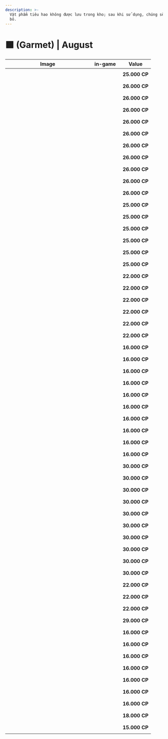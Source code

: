 ```yaml
---
description: >-
  Vật phẩm tiêu hao không được lưu trong kho; sau khi sử dụng, chúng sẽ bị loại
  bỏ.
---
```


# 🟩 (Garmet) | August

<table><thead><tr><th width="255.6666259765625">Image</th><th>in-game</th><th>Value</th></tr></thead><tbody><tr><td><div><figure><img src="https://2519823574-files.gitbook.io/~/files/v0/b/gitbook-x-prod.appspot.com/o/spaces%2FcRMWNBzOKVfDmKU3tkwa%2Fuploads%2FHVieVV24ijaE63BRw6vW%2Fa1.png?alt=media&#x26;token=97d949f6-e22f-4632-b741-e1843e758181" alt=""><figcaption></figcaption></figure></div></td><td><div><figure><img src="https://2519823574-files.gitbook.io/~/files/v0/b/gitbook-x-prod.appspot.com/o/spaces%2FcRMWNBzOKVfDmKU3tkwa%2Fuploads%2FdZkq2J9abssCukhQpYow%2F1.gif?alt=media&#x26;token=447c6c38-f28f-4be6-b50c-29bca8faf948" alt=""><figcaption></figcaption></figure></div></td><td><strong>25.000 CP</strong></td></tr><tr><td><div><figure><img src="https://2519823574-files.gitbook.io/~/files/v0/b/gitbook-x-prod.appspot.com/o/spaces%2FcRMWNBzOKVfDmKU3tkwa%2Fuploads%2Fi9HKGVpaHVRXOKXesk0F%2Fa2.png?alt=media&#x26;token=c1491bc8-6c69-4579-9018-bc898ae651b3" alt=""><figcaption></figcaption></figure></div></td><td><div><figure><img src="https://2519823574-files.gitbook.io/~/files/v0/b/gitbook-x-prod.appspot.com/o/spaces%2FcRMWNBzOKVfDmKU3tkwa%2Fuploads%2FKi6sfJAk94FGCmKCJdZB%2F2.gif?alt=media&#x26;token=b3323625-45d1-4024-9bc3-c24934044f90" alt=""><figcaption></figcaption></figure></div></td><td><strong>26.000 CP</strong></td></tr><tr><td><div><figure><img src="https://2519823574-files.gitbook.io/~/files/v0/b/gitbook-x-prod.appspot.com/o/spaces%2FcRMWNBzOKVfDmKU3tkwa%2Fuploads%2FhouJdhhIXS4NEHFi6Vwt%2Fa3.png?alt=media&#x26;token=336f8e2d-6f72-4dbe-a808-72c517546500" alt=""><figcaption></figcaption></figure></div></td><td><div><figure><img src="https://2519823574-files.gitbook.io/~/files/v0/b/gitbook-x-prod.appspot.com/o/spaces%2FcRMWNBzOKVfDmKU3tkwa%2Fuploads%2FwVRIFSIhxJQVmuB2yjSS%2F3.gif?alt=media&#x26;token=4a5f1b39-de0e-40a7-a333-a989d18f39f4" alt=""><figcaption></figcaption></figure></div></td><td><strong>26.000 CP</strong></td></tr><tr><td><div><figure><img src="https://2519823574-files.gitbook.io/~/files/v0/b/gitbook-x-prod.appspot.com/o/spaces%2FcRMWNBzOKVfDmKU3tkwa%2Fuploads%2FWyrVqoszTYcjryBGZpRK%2Fa4.png?alt=media&#x26;token=d5cc6705-2543-41e2-b64c-8cc578e1510c" alt=""><figcaption></figcaption></figure></div></td><td><div><figure><img src="https://2519823574-files.gitbook.io/~/files/v0/b/gitbook-x-prod.appspot.com/o/spaces%2FcRMWNBzOKVfDmKU3tkwa%2Fuploads%2FayWdexAZJykAb1E5fpYD%2F4.gif?alt=media&#x26;token=65b3fb1a-2c67-4327-9769-c878b0c428ed" alt=""><figcaption></figcaption></figure></div></td><td><strong>26.000 CP</strong></td></tr><tr><td><div><figure><img src="https://2519823574-files.gitbook.io/~/files/v0/b/gitbook-x-prod.appspot.com/o/spaces%2FcRMWNBzOKVfDmKU3tkwa%2Fuploads%2F4Gs4tZOn1qqeVU9gVn8y%2Fa5.png?alt=media&#x26;token=b2a1adee-2636-46a1-81ca-a7811b8b6a25" alt=""><figcaption></figcaption></figure></div></td><td><div><figure><img src="https://2519823574-files.gitbook.io/~/files/v0/b/gitbook-x-prod.appspot.com/o/spaces%2FcRMWNBzOKVfDmKU3tkwa%2Fuploads%2FbjzRBb5koyZEhv8Dwp3D%2F5.gif?alt=media&#x26;token=d7f109ae-3f43-4ff5-baa8-c8ab334ba219" alt=""><figcaption></figcaption></figure></div></td><td><strong>26.000 CP</strong></td></tr><tr><td><div><figure><img src="https://2519823574-files.gitbook.io/~/files/v0/b/gitbook-x-prod.appspot.com/o/spaces%2FcRMWNBzOKVfDmKU3tkwa%2Fuploads%2FbWI8ZWozhoZKg9s9glc7%2Fa6.png?alt=media&#x26;token=515c53ba-4594-43c5-ba2e-a573fd629c1a" alt=""><figcaption></figcaption></figure></div></td><td><div><figure><img src="https://2519823574-files.gitbook.io/~/files/v0/b/gitbook-x-prod.appspot.com/o/spaces%2FcRMWNBzOKVfDmKU3tkwa%2Fuploads%2FZGTg2mMZwpa44bhNL105%2F6.gif?alt=media&#x26;token=c1bae533-8796-43f8-9aa2-9206bc778e10" alt=""><figcaption></figcaption></figure></div></td><td><strong>26.000 CP</strong></td></tr><tr><td><div><figure><img src="https://2519823574-files.gitbook.io/~/files/v0/b/gitbook-x-prod.appspot.com/o/spaces%2FcRMWNBzOKVfDmKU3tkwa%2Fuploads%2FLQ9q8SsvjrRoI54SYi9Z%2Fa7.png?alt=media&#x26;token=2a230de4-6dec-4b85-8790-bfbf26de56ec" alt=""><figcaption></figcaption></figure></div></td><td><div><figure><img src="https://2519823574-files.gitbook.io/~/files/v0/b/gitbook-x-prod.appspot.com/o/spaces%2FcRMWNBzOKVfDmKU3tkwa%2Fuploads%2Fqrw74bmCg3MmSPZoF7ig%2F7.gif?alt=media&#x26;token=141d4b3c-6a6c-4a44-8d7e-b3b5d6a7bfcd" alt=""><figcaption></figcaption></figure></div></td><td><strong>26.000 CP</strong></td></tr><tr><td><div><figure><img src="https://2519823574-files.gitbook.io/~/files/v0/b/gitbook-x-prod.appspot.com/o/spaces%2FcRMWNBzOKVfDmKU3tkwa%2Fuploads%2Fqap8V47qW46WqTldP5YP%2Fa8.png?alt=media&#x26;token=b8e57a84-6a92-4cbe-8372-a91c8dd5eade" alt=""><figcaption></figcaption></figure></div></td><td><div><figure><img src="https://2519823574-files.gitbook.io/~/files/v0/b/gitbook-x-prod.appspot.com/o/spaces%2FcRMWNBzOKVfDmKU3tkwa%2Fuploads%2FLZqxkJDFp2ZVeJaxmeTw%2F8.gif?alt=media&#x26;token=5400dc50-cd7d-4305-b339-2db04a5d42ef" alt=""><figcaption></figcaption></figure></div></td><td><strong>26.000 CP</strong></td></tr><tr><td><div><figure><img src="https://2519823574-files.gitbook.io/~/files/v0/b/gitbook-x-prod.appspot.com/o/spaces%2FcRMWNBzOKVfDmKU3tkwa%2Fuploads%2F0fXenZ7m82AwMmSBvYAB%2Fa9.png?alt=media&#x26;token=dd978abf-9a5a-47a5-a3e5-9195b3ac76ac" alt=""><figcaption></figcaption></figure></div></td><td><div><figure><img src="https://2519823574-files.gitbook.io/~/files/v0/b/gitbook-x-prod.appspot.com/o/spaces%2FcRMWNBzOKVfDmKU3tkwa%2Fuploads%2FUlGmf0ufqKLEUYKDhvUJ%2F9.gif?alt=media&#x26;token=28022605-80da-4f25-be6b-6a3184728005" alt=""><figcaption></figcaption></figure></div></td><td><strong>26.000 CP</strong></td></tr><tr><td><div><figure><img src="https://2519823574-files.gitbook.io/~/files/v0/b/gitbook-x-prod.appspot.com/o/spaces%2FcRMWNBzOKVfDmKU3tkwa%2Fuploads%2FQVlGCnDkjPVIEPWVw3Ue%2Fa10.png?alt=media&#x26;token=4bb33533-d252-49e3-a9eb-3d4006a5f0af" alt=""><figcaption></figcaption></figure></div></td><td><div><figure><img src="https://2519823574-files.gitbook.io/~/files/v0/b/gitbook-x-prod.appspot.com/o/spaces%2FcRMWNBzOKVfDmKU3tkwa%2Fuploads%2FP8DWH4CrMHKoMnmSo6Sr%2F10.gif?alt=media&#x26;token=a98ec0cf-05a3-4b89-a540-d1b5938644bd" alt=""><figcaption></figcaption></figure></div></td><td><strong>26.000 CP</strong></td></tr><tr><td><div><figure><img src="https://2519823574-files.gitbook.io/~/files/v0/b/gitbook-x-prod.appspot.com/o/spaces%2FcRMWNBzOKVfDmKU3tkwa%2Fuploads%2FqpQMAd69tPwyAxCXwTYy%2Fa11.png?alt=media&#x26;token=2a8ab0d4-8b90-4825-8a6d-488830342450" alt=""><figcaption></figcaption></figure></div></td><td><div><figure><img src="https://2519823574-files.gitbook.io/~/files/v0/b/gitbook-x-prod.appspot.com/o/spaces%2FcRMWNBzOKVfDmKU3tkwa%2Fuploads%2FbNNdFkIlNcoUnPH1lzeI%2F11.gif?alt=media&#x26;token=8974c4d1-4e32-4dae-b491-e32cfde20772" alt=""><figcaption></figcaption></figure></div></td><td><strong>26.000 CP</strong></td></tr><tr><td><div><figure><img src="https://2519823574-files.gitbook.io/~/files/v0/b/gitbook-x-prod.appspot.com/o/spaces%2FcRMWNBzOKVfDmKU3tkwa%2Fuploads%2FORabnIBjF1GdK6wEyBp0%2Fimage.png?alt=media&#x26;token=9f638db7-3c35-4483-9cac-9b2570c3da97" alt=""><figcaption></figcaption></figure></div></td><td><div><figure><img src="https://2519823574-files.gitbook.io/~/files/v0/b/gitbook-x-prod.appspot.com/o/spaces%2FcRMWNBzOKVfDmKU3tkwa%2Fuploads%2FahIqra4JzMmuGUnaKBts%2F1.gif?alt=media&#x26;token=36731e27-ec72-4942-b5b0-757ff34bf027" alt=""><figcaption></figcaption></figure></div></td><td><strong>25.000 CP</strong></td></tr><tr><td><div><figure><img src="https://2519823574-files.gitbook.io/~/files/v0/b/gitbook-x-prod.appspot.com/o/spaces%2FcRMWNBzOKVfDmKU3tkwa%2Fuploads%2F7vBdz9hax70qLC5gEoO1%2Fimage.png?alt=media&#x26;token=73f784eb-f4ad-4374-9ca7-36e259b38f6b" alt=""><figcaption></figcaption></figure></div></td><td><div><figure><img src="https://2519823574-files.gitbook.io/~/files/v0/b/gitbook-x-prod.appspot.com/o/spaces%2FcRMWNBzOKVfDmKU3tkwa%2Fuploads%2F6brxgmd0vjGVVa8YqRYJ%2F2.gif?alt=media&#x26;token=d5e51589-9ebe-4535-8e34-3e03b42d068e" alt=""><figcaption></figcaption></figure></div></td><td><strong>25.000 CP</strong></td></tr><tr><td><div><figure><img src="https://2519823574-files.gitbook.io/~/files/v0/b/gitbook-x-prod.appspot.com/o/spaces%2FcRMWNBzOKVfDmKU3tkwa%2Fuploads%2FTRQYlDlEDfKB9CiVWeR7%2Fimage.png?alt=media&#x26;token=7c129a1c-ce91-484f-8ddc-e549d18439f7" alt=""><figcaption></figcaption></figure></div></td><td><div><figure><img src="https://2519823574-files.gitbook.io/~/files/v0/b/gitbook-x-prod.appspot.com/o/spaces%2FcRMWNBzOKVfDmKU3tkwa%2Fuploads%2FPIBKUJFzyeBC5m8Eb8EH%2F3.gif?alt=media&#x26;token=52a6c5e1-2d00-4327-90d3-dde6c108b53b" alt=""><figcaption></figcaption></figure></div></td><td><strong>25.000 CP</strong></td></tr><tr><td><div><figure><img src="https://2519823574-files.gitbook.io/~/files/v0/b/gitbook-x-prod.appspot.com/o/spaces%2FcRMWNBzOKVfDmKU3tkwa%2Fuploads%2Fax7PIrmg5HVBJbkYapgC%2Fimage.png?alt=media&#x26;token=09cb4129-67e1-4196-a91c-3caa917ff45c" alt=""><figcaption></figcaption></figure></div></td><td><div><figure><img src="https://2519823574-files.gitbook.io/~/files/v0/b/gitbook-x-prod.appspot.com/o/spaces%2FcRMWNBzOKVfDmKU3tkwa%2Fuploads%2FtrqQ8dREMngfqYr3JObp%2F4.gif?alt=media&#x26;token=9b736f5a-f0a5-472c-b73f-877ff624a821" alt=""><figcaption></figcaption></figure></div></td><td><strong>25.000 CP</strong></td></tr><tr><td><div><figure><img src="https://2519823574-files.gitbook.io/~/files/v0/b/gitbook-x-prod.appspot.com/o/spaces%2FcRMWNBzOKVfDmKU3tkwa%2Fuploads%2FkHydcb6UvNlOU16uv5y5%2Fimage.png?alt=media&#x26;token=12c7e517-9947-47f9-9a5e-50410a8e667a" alt=""><figcaption></figcaption></figure></div></td><td><div><figure><img src="https://2519823574-files.gitbook.io/~/files/v0/b/gitbook-x-prod.appspot.com/o/spaces%2FcRMWNBzOKVfDmKU3tkwa%2Fuploads%2FQN5jRRMoYmqNL6mV1kKz%2F5.gif?alt=media&#x26;token=88071627-5b7b-4c70-ac18-691c41b7605d" alt=""><figcaption></figcaption></figure></div></td><td><strong>25.000 CP</strong></td></tr><tr><td><div><figure><img src="https://2519823574-files.gitbook.io/~/files/v0/b/gitbook-x-prod.appspot.com/o/spaces%2FcRMWNBzOKVfDmKU3tkwa%2Fuploads%2F8ga9XCpaxrFyciuuDReV%2Fimage.png?alt=media&#x26;token=888ceb4f-0dca-4391-8e29-22010c14de67" alt=""><figcaption></figcaption></figure></div></td><td><div><figure><img src="https://2519823574-files.gitbook.io/~/files/v0/b/gitbook-x-prod.appspot.com/o/spaces%2FcRMWNBzOKVfDmKU3tkwa%2Fuploads%2FmU3tm22z6egpn7bif86Z%2F6.gif?alt=media&#x26;token=6556e795-00c3-46eb-93b4-05e64efa18eb" alt=""><figcaption></figcaption></figure></div></td><td><strong>25.000 CP</strong></td></tr><tr><td><div><figure><img src="https://2519823574-files.gitbook.io/~/files/v0/b/gitbook-x-prod.appspot.com/o/spaces%2FcRMWNBzOKVfDmKU3tkwa%2Fuploads%2Fljratk0gbJkGBpuEGQa7%2Fimage.png?alt=media&#x26;token=ef511e8d-b7b8-4d09-8ae6-89b0438735f7" alt=""><figcaption></figcaption></figure></div></td><td><div><figure><img src="https://2519823574-files.gitbook.io/~/files/v0/b/gitbook-x-prod.appspot.com/o/spaces%2FcRMWNBzOKVfDmKU3tkwa%2Fuploads%2FOantpTkWyCyrbtR5fEPV%2F7.gif?alt=media&#x26;token=7bba128d-f0c9-45e1-b3aa-4889663a1302" alt=""><figcaption></figcaption></figure></div></td><td><strong>22.000 CP</strong></td></tr><tr><td><div><figure><img src="https://2519823574-files.gitbook.io/~/files/v0/b/gitbook-x-prod.appspot.com/o/spaces%2FcRMWNBzOKVfDmKU3tkwa%2Fuploads%2FTKdxCYpTPtGcAbzSqwU2%2Fimage.png?alt=media&#x26;token=409bbc51-cab7-4c03-8a0a-75f5fc9565d9" alt=""><figcaption></figcaption></figure></div></td><td><div><figure><img src="https://2519823574-files.gitbook.io/~/files/v0/b/gitbook-x-prod.appspot.com/o/spaces%2FcRMWNBzOKVfDmKU3tkwa%2Fuploads%2Fc9YLwPt4FRF7NMfHtDMQ%2F8.gif?alt=media&#x26;token=401cea12-4196-4ea9-8df1-ba96be8481d2" alt=""><figcaption></figcaption></figure></div></td><td><strong>22.000 CP</strong></td></tr><tr><td><div><figure><img src="https://2519823574-files.gitbook.io/~/files/v0/b/gitbook-x-prod.appspot.com/o/spaces%2FcRMWNBzOKVfDmKU3tkwa%2Fuploads%2Fk2WQ0lKHnPLnrGnhq0v4%2Fimage.png?alt=media&#x26;token=c5faf286-0736-4a30-8fc7-22104ad6eb85" alt=""><figcaption></figcaption></figure></div></td><td><div><figure><img src="https://2519823574-files.gitbook.io/~/files/v0/b/gitbook-x-prod.appspot.com/o/spaces%2FcRMWNBzOKVfDmKU3tkwa%2Fuploads%2FXHOPBMyBRlvGGoljTGhj%2F9.gif?alt=media&#x26;token=2f370061-3ed4-4a8f-94da-1538d7dec793" alt=""><figcaption></figcaption></figure></div></td><td><strong>22.000 CP</strong></td></tr><tr><td><div><figure><img src="https://2519823574-files.gitbook.io/~/files/v0/b/gitbook-x-prod.appspot.com/o/spaces%2FcRMWNBzOKVfDmKU3tkwa%2Fuploads%2FzMq2Qx7v73cnpg033riP%2Fimage.png?alt=media&#x26;token=8d52d900-60f8-4ec1-be17-5f5a935038a3" alt=""><figcaption></figcaption></figure></div></td><td><div><figure><img src="https://2519823574-files.gitbook.io/~/files/v0/b/gitbook-x-prod.appspot.com/o/spaces%2FcRMWNBzOKVfDmKU3tkwa%2Fuploads%2FEFeducEdJoTsXvLYbvs1%2F10.gif?alt=media&#x26;token=595ff835-ec72-4eaa-8ec3-255ca8d4ef72" alt=""><figcaption></figcaption></figure></div></td><td><strong>22.000 CP</strong></td></tr><tr><td><div><figure><img src="https://2519823574-files.gitbook.io/~/files/v0/b/gitbook-x-prod.appspot.com/o/spaces%2FcRMWNBzOKVfDmKU3tkwa%2Fuploads%2FZv0zvzQDfQ6Z5USSwRn3%2Fimage.png?alt=media&#x26;token=edd688d0-3d40-4a11-9c12-91c6e8e6f705" alt=""><figcaption></figcaption></figure></div></td><td><div><figure><img src="https://2519823574-files.gitbook.io/~/files/v0/b/gitbook-x-prod.appspot.com/o/spaces%2FcRMWNBzOKVfDmKU3tkwa%2Fuploads%2FvrBPHpbsb708jiVvcTau%2F11.gif?alt=media&#x26;token=f0390f01-595d-46b1-8bc4-4f8d09a0577c" alt=""><figcaption></figcaption></figure></div></td><td><strong>22.000 CP</strong></td></tr><tr><td><div><figure><img src="https://2519823574-files.gitbook.io/~/files/v0/b/gitbook-x-prod.appspot.com/o/spaces%2FcRMWNBzOKVfDmKU3tkwa%2Fuploads%2FwPaTZfAsM3M3Kovx6uqw%2Fimage.png?alt=media&#x26;token=3a965cbd-8d85-46f5-9992-ba6623a301b3" alt=""><figcaption></figcaption></figure></div></td><td><div><figure><img src="https://2519823574-files.gitbook.io/~/files/v0/b/gitbook-x-prod.appspot.com/o/spaces%2FcRMWNBzOKVfDmKU3tkwa%2Fuploads%2FzsioW9NFXCfh68d8JdZK%2F12.gif?alt=media&#x26;token=253dcdaa-6466-41b9-9c4e-b530d8b83f42" alt=""><figcaption></figcaption></figure></div></td><td><strong>22.000 CP</strong></td></tr><tr><td><div><figure><img src="https://2519823574-files.gitbook.io/~/files/v0/b/gitbook-x-prod.appspot.com/o/spaces%2FcRMWNBzOKVfDmKU3tkwa%2Fuploads%2Fqg9W8hEkXlM76KiaAXM7%2Fimage.png?alt=media&#x26;token=1cdf9582-448a-47d9-a690-d00e3ea59323" alt=""><figcaption></figcaption></figure></div></td><td><div><figure><img src="https://2519823574-files.gitbook.io/~/files/v0/b/gitbook-x-prod.appspot.com/o/spaces%2FcRMWNBzOKVfDmKU3tkwa%2Fuploads%2FIb4NI7azU8OTtUJBTpci%2F14.gif?alt=media&#x26;token=14a0f173-1b06-4e30-8b5f-dcd50389496c" alt=""><figcaption></figcaption></figure></div></td><td><strong>16.000 CP</strong></td></tr><tr><td><div><figure><img src="https://2519823574-files.gitbook.io/~/files/v0/b/gitbook-x-prod.appspot.com/o/spaces%2FcRMWNBzOKVfDmKU3tkwa%2Fuploads%2FNAGgL1Cozk3vRNq5DkfC%2Fimage.png?alt=media&#x26;token=5599fb22-8cd5-4e36-992f-d4abb94033b0" alt=""><figcaption></figcaption></figure></div></td><td><div><figure><img src="https://2519823574-files.gitbook.io/~/files/v0/b/gitbook-x-prod.appspot.com/o/spaces%2FcRMWNBzOKVfDmKU3tkwa%2Fuploads%2FqBr0yJYlC5dtaExRsgsz%2F15.gif?alt=media&#x26;token=6db12b0a-8ba1-4fa7-a5de-9a4de2819202" alt=""><figcaption></figcaption></figure></div></td><td><strong>16.000 CP</strong></td></tr><tr><td><div><figure><img src="https://2519823574-files.gitbook.io/~/files/v0/b/gitbook-x-prod.appspot.com/o/spaces%2FcRMWNBzOKVfDmKU3tkwa%2Fuploads%2FzQiUPdiQlkCBQ6GHHQ9o%2Fimage.png?alt=media&#x26;token=6a08c26a-8c0e-43f8-bb11-95257b42808d" alt=""><figcaption></figcaption></figure></div></td><td><div><figure><img src="https://2519823574-files.gitbook.io/~/files/v0/b/gitbook-x-prod.appspot.com/o/spaces%2FcRMWNBzOKVfDmKU3tkwa%2Fuploads%2Fv88bNoogTAGFycfsVdKt%2F16.gif?alt=media&#x26;token=ded00de4-b16d-4276-871f-ff6e14ef6b7c" alt=""><figcaption></figcaption></figure></div></td><td><strong>16.000 CP</strong></td></tr><tr><td><div><figure><img src="https://2519823574-files.gitbook.io/~/files/v0/b/gitbook-x-prod.appspot.com/o/spaces%2FcRMWNBzOKVfDmKU3tkwa%2Fuploads%2FlXf7RPXvhxjtnBKyazq8%2Fimage.png?alt=media&#x26;token=11766560-b5c6-4225-bd4f-45e0541dcdb7" alt=""><figcaption></figcaption></figure></div></td><td><div><figure><img src="https://2519823574-files.gitbook.io/~/files/v0/b/gitbook-x-prod.appspot.com/o/spaces%2FcRMWNBzOKVfDmKU3tkwa%2Fuploads%2FOZc6k23Z1LbmpDY25IsZ%2F17.gif?alt=media&#x26;token=f011912a-d3f5-4444-80e8-af0647d23158" alt=""><figcaption></figcaption></figure></div></td><td><strong>16.000 CP</strong></td></tr><tr><td><div><figure><img src="https://2519823574-files.gitbook.io/~/files/v0/b/gitbook-x-prod.appspot.com/o/spaces%2FcRMWNBzOKVfDmKU3tkwa%2Fuploads%2FIChKKMdxQJWHXqKRtiRo%2Fimage.png?alt=media&#x26;token=90695035-2ffc-4a40-a510-dbd34fc7823f" alt=""><figcaption></figcaption></figure></div></td><td><div><figure><img src="https://2519823574-files.gitbook.io/~/files/v0/b/gitbook-x-prod.appspot.com/o/spaces%2FcRMWNBzOKVfDmKU3tkwa%2Fuploads%2FXd1cCSZ4Tjt8QZuRMz1v%2F18.gif?alt=media&#x26;token=27e40333-9f2a-47b2-ad63-b5968b409a7a" alt=""><figcaption></figcaption></figure></div></td><td><strong>16.000 CP</strong></td></tr><tr><td><div><figure><img src="https://2519823574-files.gitbook.io/~/files/v0/b/gitbook-x-prod.appspot.com/o/spaces%2FcRMWNBzOKVfDmKU3tkwa%2Fuploads%2FyTZUWi8tIKjkKR12btIv%2Fimage.png?alt=media&#x26;token=90f1cce6-d91e-431a-8e38-8300de1b80f6" alt=""><figcaption></figcaption></figure></div></td><td><div><figure><img src="https://2519823574-files.gitbook.io/~/files/v0/b/gitbook-x-prod.appspot.com/o/spaces%2FcRMWNBzOKVfDmKU3tkwa%2Fuploads%2F1Om0x4JghkJAbbmuw69p%2F19.gif?alt=media&#x26;token=bcd4e521-f9c1-4c0a-acce-18325d16a12d" alt=""><figcaption></figcaption></figure></div></td><td><strong>16.000 CP</strong></td></tr><tr><td><div><figure><img src="https://2519823574-files.gitbook.io/~/files/v0/b/gitbook-x-prod.appspot.com/o/spaces%2FcRMWNBzOKVfDmKU3tkwa%2Fuploads%2FuEtuJ5lod4Fnt8WQEA46%2Fimage.png?alt=media&#x26;token=fe54dd66-e2df-4544-881c-48070ef4a154" alt=""><figcaption></figcaption></figure></div></td><td><div><figure><img src="https://2519823574-files.gitbook.io/~/files/v0/b/gitbook-x-prod.appspot.com/o/spaces%2FcRMWNBzOKVfDmKU3tkwa%2Fuploads%2Feq7Jok09ngUrA4UaWxYI%2F20.gif?alt=media&#x26;token=cb56490a-301e-4f37-b5c0-c15f09e4179c" alt=""><figcaption></figcaption></figure></div></td><td><strong>16.000 CP</strong></td></tr><tr><td><div><figure><img src="https://2519823574-files.gitbook.io/~/files/v0/b/gitbook-x-prod.appspot.com/o/spaces%2FcRMWNBzOKVfDmKU3tkwa%2Fuploads%2F4ei4lPTwyxYuVpLpk4S6%2Fimage.png?alt=media&#x26;token=956b7f74-e72f-4d51-81b0-e0e2b0b3303d" alt=""><figcaption></figcaption></figure></div></td><td><div><figure><img src="https://2519823574-files.gitbook.io/~/files/v0/b/gitbook-x-prod.appspot.com/o/spaces%2FcRMWNBzOKVfDmKU3tkwa%2Fuploads%2FEU884axJJBCULwGBDCNV%2F21.gif?alt=media&#x26;token=5c2bc72d-c85a-4d27-90f5-6e208528464c" alt=""><figcaption></figcaption></figure></div></td><td><strong>16.000 CP</strong></td></tr><tr><td><div><figure><img src="https://2519823574-files.gitbook.io/~/files/v0/b/gitbook-x-prod.appspot.com/o/spaces%2FcRMWNBzOKVfDmKU3tkwa%2Fuploads%2FJaWzdTXV0ezWpz71LB8r%2Fimage.png?alt=media&#x26;token=56505de9-dd56-427e-8561-26c2bd3e5e36" alt=""><figcaption></figcaption></figure></div></td><td><div><figure><img src="https://2519823574-files.gitbook.io/~/files/v0/b/gitbook-x-prod.appspot.com/o/spaces%2FcRMWNBzOKVfDmKU3tkwa%2Fuploads%2F7nw6GWjgFg4INypM7q8x%2F22.gif?alt=media&#x26;token=58dfffff-c6db-4137-a214-9ba0bd10fee1" alt=""><figcaption></figcaption></figure></div></td><td><strong>16.000 CP</strong></td></tr><tr><td><div><figure><img src="https://2519823574-files.gitbook.io/~/files/v0/b/gitbook-x-prod.appspot.com/o/spaces%2FcRMWNBzOKVfDmKU3tkwa%2Fuploads%2F2lQWsRunNakhjw4Z46tZ%2Fimage.png?alt=media&#x26;token=3f3dbe4b-a77e-4f4c-9e70-732f4991214b" alt=""><figcaption></figcaption></figure></div></td><td><div><figure><img src="https://2519823574-files.gitbook.io/~/files/v0/b/gitbook-x-prod.appspot.com/o/spaces%2FcRMWNBzOKVfDmKU3tkwa%2Fuploads%2Fr03bOqCC71j6pbGyGcf6%2F23.gif?alt=media&#x26;token=bc32dcab-ec33-4223-bcce-e0e9a1427bfa" alt=""><figcaption></figcaption></figure></div></td><td><strong>16.000 CP</strong></td></tr><tr><td><div><figure><img src="https://2519823574-files.gitbook.io/~/files/v0/b/gitbook-x-prod.appspot.com/o/spaces%2FcRMWNBzOKVfDmKU3tkwa%2Fuploads%2F5sQxvLBDxvYk3ipDpHUi%2Fimage.png?alt=media&#x26;token=d1792404-2948-4917-9e87-91a84fa6ae8b" alt=""><figcaption></figcaption></figure></div></td><td><div><figure><img src="https://2519823574-files.gitbook.io/~/files/v0/b/gitbook-x-prod.appspot.com/o/spaces%2FcRMWNBzOKVfDmKU3tkwa%2Fuploads%2FelEJBUORXURW4hwq5oRP%2F24.gif?alt=media&#x26;token=4d3a245a-0ba5-4bc7-86a4-1f5a5b39b2ec" alt=""><figcaption></figcaption></figure></div></td><td><strong>30.000 CP</strong></td></tr><tr><td><div><figure><img src="https://2519823574-files.gitbook.io/~/files/v0/b/gitbook-x-prod.appspot.com/o/spaces%2FcRMWNBzOKVfDmKU3tkwa%2Fuploads%2FseqDGeFwGeu8UTxfaT6U%2Fimage.png?alt=media&#x26;token=07af2a2f-294d-4cea-a0dd-ea4d28ec90e5" alt=""><figcaption></figcaption></figure></div></td><td><div><figure><img src="https://2519823574-files.gitbook.io/~/files/v0/b/gitbook-x-prod.appspot.com/o/spaces%2FcRMWNBzOKVfDmKU3tkwa%2Fuploads%2FJ8FqL3H4mdcQ3UH6Q7ni%2F25.gif?alt=media&#x26;token=3b7152b6-64b1-4f1b-b066-261e6f15cfc4" alt=""><figcaption></figcaption></figure></div></td><td><strong>30.000 CP</strong></td></tr><tr><td><div><figure><img src="https://2519823574-files.gitbook.io/~/files/v0/b/gitbook-x-prod.appspot.com/o/spaces%2FcRMWNBzOKVfDmKU3tkwa%2Fuploads%2FzKaI4ZFJ9BoidwhWpgig%2Fimage.png?alt=media&#x26;token=56c69b68-0dce-47d5-a9c6-ff62cc659c79" alt=""><figcaption></figcaption></figure></div></td><td><div><figure><img src="https://2519823574-files.gitbook.io/~/files/v0/b/gitbook-x-prod.appspot.com/o/spaces%2FcRMWNBzOKVfDmKU3tkwa%2Fuploads%2FfvVHWknZxnBwD7V6QrvB%2F26.gif?alt=media&#x26;token=d49a678d-3227-4a13-844c-7d57ecc8e084" alt=""><figcaption></figcaption></figure></div></td><td><strong>30.000 CP</strong></td></tr><tr><td><div><figure><img src="https://2519823574-files.gitbook.io/~/files/v0/b/gitbook-x-prod.appspot.com/o/spaces%2FcRMWNBzOKVfDmKU3tkwa%2Fuploads%2FXiGN2R0gt9PEOIewTvqv%2Fimage.png?alt=media&#x26;token=f92085a5-bf46-4e91-9437-a9371e464ea4" alt=""><figcaption></figcaption></figure></div></td><td><div><figure><img src="https://2519823574-files.gitbook.io/~/files/v0/b/gitbook-x-prod.appspot.com/o/spaces%2FcRMWNBzOKVfDmKU3tkwa%2Fuploads%2FenpspVRADSzFueHCQjHu%2F27.gif?alt=media&#x26;token=07d2b6ce-d02e-4536-ba3e-bd9c457ca054" alt=""><figcaption></figcaption></figure></div></td><td><strong>30.000 CP</strong></td></tr><tr><td><div><figure><img src="https://2519823574-files.gitbook.io/~/files/v0/b/gitbook-x-prod.appspot.com/o/spaces%2FcRMWNBzOKVfDmKU3tkwa%2Fuploads%2FTKWHHQJ8zElpUQoFFU3d%2Fimage.png?alt=media&#x26;token=05b9486c-39ac-4f93-95a8-8417c2c6d6a8" alt=""><figcaption></figcaption></figure></div></td><td><div><figure><img src="https://2519823574-files.gitbook.io/~/files/v0/b/gitbook-x-prod.appspot.com/o/spaces%2FcRMWNBzOKVfDmKU3tkwa%2Fuploads%2F7HtBwv10tXgI4ZJRE88O%2F28.gif?alt=media&#x26;token=682179e6-b1cd-4396-a06b-bfc0c7038a75" alt=""><figcaption></figcaption></figure></div></td><td><strong>30.000 CP</strong></td></tr><tr><td><div><figure><img src="https://2519823574-files.gitbook.io/~/files/v0/b/gitbook-x-prod.appspot.com/o/spaces%2FcRMWNBzOKVfDmKU3tkwa%2Fuploads%2F1JEWZL08MS0vsyZCQZ2p%2Fimage.png?alt=media&#x26;token=5456486a-a400-46e4-b6a1-779a30040d68" alt=""><figcaption></figcaption></figure></div></td><td><div><figure><img src="https://2519823574-files.gitbook.io/~/files/v0/b/gitbook-x-prod.appspot.com/o/spaces%2FcRMWNBzOKVfDmKU3tkwa%2Fuploads%2FxcnAuu7EbM9ZDvQBY2dI%2F29.gif?alt=media&#x26;token=6c77b6a3-b88c-4805-b95b-71e666d08623" alt=""><figcaption></figcaption></figure></div></td><td><strong>30.000 CP</strong></td></tr><tr><td><div><figure><img src="https://2519823574-files.gitbook.io/~/files/v0/b/gitbook-x-prod.appspot.com/o/spaces%2FcRMWNBzOKVfDmKU3tkwa%2Fuploads%2FSAQhVr02RcMBaLBJFjhb%2Fimage.png?alt=media&#x26;token=55b670fc-e345-4b25-91a0-362f7db6155d" alt=""><figcaption></figcaption></figure></div></td><td><div><figure><img src="https://2519823574-files.gitbook.io/~/files/v0/b/gitbook-x-prod.appspot.com/o/spaces%2FcRMWNBzOKVfDmKU3tkwa%2Fuploads%2FKP1a9cRBTHY2sEEqsmtJ%2F30.gif?alt=media&#x26;token=00aaa8ad-5460-4e1f-9ada-20f0c34cd69a" alt=""><figcaption></figcaption></figure></div></td><td><strong>30.000 CP</strong></td></tr><tr><td><div><figure><img src="https://2519823574-files.gitbook.io/~/files/v0/b/gitbook-x-prod.appspot.com/o/spaces%2FcRMWNBzOKVfDmKU3tkwa%2Fuploads%2FvK4GDz2R1jVhJGxXF9GM%2Fimage.png?alt=media&#x26;token=e074a931-0c03-46fd-bc51-a3e7a55b74c7" alt=""><figcaption></figcaption></figure></div></td><td><div><figure><img src="https://2519823574-files.gitbook.io/~/files/v0/b/gitbook-x-prod.appspot.com/o/spaces%2FcRMWNBzOKVfDmKU3tkwa%2Fuploads%2FaE1bCuyy9caSySN4pmtr%2F31.gif?alt=media&#x26;token=7f759204-a24e-4b65-bfad-fa26c57c699e" alt=""><figcaption></figcaption></figure></div></td><td><strong>30.000 CP</strong></td></tr><tr><td><div><figure><img src="https://2519823574-files.gitbook.io/~/files/v0/b/gitbook-x-prod.appspot.com/o/spaces%2FcRMWNBzOKVfDmKU3tkwa%2Fuploads%2FQnLya1HG2O02AVVO683v%2Fimage.png?alt=media&#x26;token=d5e77761-7bc4-486d-8215-b37a2863e317" alt=""><figcaption></figcaption></figure></div></td><td><div><figure><img src="https://2519823574-files.gitbook.io/~/files/v0/b/gitbook-x-prod.appspot.com/o/spaces%2FcRMWNBzOKVfDmKU3tkwa%2Fuploads%2FMueKGL6nLO5Vgi55beR4%2F32.gif?alt=media&#x26;token=e4333e45-b7b3-4f11-b97b-bf1d3c5207e3" alt=""><figcaption></figcaption></figure></div></td><td><strong>30.000 CP</strong></td></tr><tr><td><div><figure><img src="https://2519823574-files.gitbook.io/~/files/v0/b/gitbook-x-prod.appspot.com/o/spaces%2FcRMWNBzOKVfDmKU3tkwa%2Fuploads%2FhmNG218zLLDHl3stqJBJ%2Fimage.png?alt=media&#x26;token=441db286-3d26-4456-97d6-8d501ff7d026" alt=""><figcaption></figcaption></figure></div></td><td><div><figure><img src="https://2519823574-files.gitbook.io/~/files/v0/b/gitbook-x-prod.appspot.com/o/spaces%2FcRMWNBzOKVfDmKU3tkwa%2Fuploads%2FGKdbSC2Lj07udKu3ByuJ%2F33.gif?alt=media&#x26;token=c771c009-b208-4ddd-8d77-e548f909142e" alt=""><figcaption></figcaption></figure></div></td><td><strong>30.000 CP</strong></td></tr><tr><td><div><figure><img src="https://2519823574-files.gitbook.io/~/files/v0/b/gitbook-x-prod.appspot.com/o/spaces%2FcRMWNBzOKVfDmKU3tkwa%2Fuploads%2FKWzJHSUHWrOpPCtgWLHE%2Fimage.png?alt=media&#x26;token=cbfce32d-d17c-4797-a4b1-0b35fd55326c" alt=""><figcaption></figcaption></figure></div></td><td><div><figure><img src="https://2519823574-files.gitbook.io/~/files/v0/b/gitbook-x-prod.appspot.com/o/spaces%2FcRMWNBzOKVfDmKU3tkwa%2Fuploads%2FNcA5wsADp6HKfrXePHPL%2F34.gif?alt=media&#x26;token=40e351e3-3628-4bd5-9647-5ff1d87cc34f" alt=""><figcaption></figcaption></figure></div></td><td><strong>22.000 CP</strong></td></tr><tr><td><div><figure><img src="https://2519823574-files.gitbook.io/~/files/v0/b/gitbook-x-prod.appspot.com/o/spaces%2FcRMWNBzOKVfDmKU3tkwa%2Fuploads%2FVrvVzqeeXyemiC4GGPzi%2Fimage.png?alt=media&#x26;token=38cdf09f-0567-4cf2-8126-55508dc9db72" alt=""><figcaption></figcaption></figure></div></td><td><div><figure><img src="https://2519823574-files.gitbook.io/~/files/v0/b/gitbook-x-prod.appspot.com/o/spaces%2FcRMWNBzOKVfDmKU3tkwa%2Fuploads%2F0bkFhnw32jW3jBH5h9M4%2F35.gif?alt=media&#x26;token=95276c38-ce67-4226-86aa-1f59e7240c9e" alt=""><figcaption></figcaption></figure></div></td><td><strong>22.000 CP</strong></td></tr><tr><td><div><figure><img src="https://2519823574-files.gitbook.io/~/files/v0/b/gitbook-x-prod.appspot.com/o/spaces%2FcRMWNBzOKVfDmKU3tkwa%2Fuploads%2FrR8TXoFP3XkouRVPvLsy%2Fimage.png?alt=media&#x26;token=f1025f0e-f23b-495a-80a0-d8dc8570dade" alt=""><figcaption></figcaption></figure></div></td><td><div><figure><img src="https://2519823574-files.gitbook.io/~/files/v0/b/gitbook-x-prod.appspot.com/o/spaces%2FcRMWNBzOKVfDmKU3tkwa%2Fuploads%2FizsavcQxKJNvhGO5RVPs%2F36.gif?alt=media&#x26;token=c3d1ee71-03be-4be4-a2da-096039242246" alt=""><figcaption></figcaption></figure></div></td><td><strong>22.000 CP</strong></td></tr><tr><td><div><figure><img src="https://2519823574-files.gitbook.io/~/files/v0/b/gitbook-x-prod.appspot.com/o/spaces%2FcRMWNBzOKVfDmKU3tkwa%2Fuploads%2Fg8pCXtRaDqA9nrNIU2vE%2Fimage.png?alt=media&#x26;token=89ee5a92-7ab4-4a87-8263-5b4cd16ae7c4" alt=""><figcaption></figcaption></figure></div></td><td><div><figure><img src="https://2519823574-files.gitbook.io/~/files/v0/b/gitbook-x-prod.appspot.com/o/spaces%2FcRMWNBzOKVfDmKU3tkwa%2Fuploads%2F2QekkPHtB1kTucUNz5Ov%2F37.gif?alt=media&#x26;token=e46c4997-38f9-4e19-8cdb-83aaa9b147fe" alt=""><figcaption></figcaption></figure></div></td><td><strong>29.000 CP</strong></td></tr><tr><td><div><figure><img src="https://2519823574-files.gitbook.io/~/files/v0/b/gitbook-x-prod.appspot.com/o/spaces%2FcRMWNBzOKVfDmKU3tkwa%2Fuploads%2FDw2pOCJe0WK3dr3LR3WQ%2Fimage.png?alt=media&#x26;token=66017967-02a6-4ac8-9a21-6a0da5a75d65" alt=""><figcaption></figcaption></figure></div></td><td><div><figure><img src="https://2519823574-files.gitbook.io/~/files/v0/b/gitbook-x-prod.appspot.com/o/spaces%2FcRMWNBzOKVfDmKU3tkwa%2Fuploads%2FkuEnFky9IAZZbGnpvy5w%2F38.gif?alt=media&#x26;token=011cbf69-6f15-4eb4-857f-300b1e9d1e4e" alt=""><figcaption></figcaption></figure></div></td><td><strong>16.000 CP</strong></td></tr><tr><td><div><figure><img src="https://2519823574-files.gitbook.io/~/files/v0/b/gitbook-x-prod.appspot.com/o/spaces%2FcRMWNBzOKVfDmKU3tkwa%2Fuploads%2FDvcashzocBb1rkNco7zk%2Fimage.png?alt=media&#x26;token=95546d58-3f5b-4ba8-af1a-a96559269593" alt=""><figcaption></figcaption></figure></div></td><td><div><figure><img src="https://2519823574-files.gitbook.io/~/files/v0/b/gitbook-x-prod.appspot.com/o/spaces%2FcRMWNBzOKVfDmKU3tkwa%2Fuploads%2FDHLakp7zlZuhyVE0VE68%2F39.gif?alt=media&#x26;token=b7d55f8d-0015-41bf-879b-294dcde66d31" alt=""><figcaption></figcaption></figure></div></td><td><strong>16.000 CP</strong></td></tr><tr><td><div><figure><img src="https://2519823574-files.gitbook.io/~/files/v0/b/gitbook-x-prod.appspot.com/o/spaces%2FcRMWNBzOKVfDmKU3tkwa%2Fuploads%2F0Nlvcx977MMyq78xersT%2Fimage.png?alt=media&#x26;token=b9e46046-2d4e-4950-87fe-70040c1eb2f7" alt=""><figcaption></figcaption></figure></div></td><td><div><figure><img src="https://2519823574-files.gitbook.io/~/files/v0/b/gitbook-x-prod.appspot.com/o/spaces%2FcRMWNBzOKVfDmKU3tkwa%2Fuploads%2FWSIdgESUDBMwuV9mt05l%2F40.gif?alt=media&#x26;token=000e20ff-0f6d-44dd-8261-1a767a6dd8b9" alt=""><figcaption></figcaption></figure></div></td><td><strong>16.000 CP</strong></td></tr><tr><td><div><figure><img src="https://2519823574-files.gitbook.io/~/files/v0/b/gitbook-x-prod.appspot.com/o/spaces%2FcRMWNBzOKVfDmKU3tkwa%2Fuploads%2Fz1df1lCdDnYxl0pj5SQt%2Fimage.png?alt=media&#x26;token=e9584e11-8485-4370-886f-1841ef5abee1" alt=""><figcaption></figcaption></figure></div></td><td><div><figure><img src="https://2519823574-files.gitbook.io/~/files/v0/b/gitbook-x-prod.appspot.com/o/spaces%2FcRMWNBzOKVfDmKU3tkwa%2Fuploads%2FgrEbE5Li9jTweJwiDZJt%2F41.gif?alt=media&#x26;token=2d7196ba-0355-4d59-b288-1fa115b9b3e5" alt=""><figcaption></figcaption></figure></div></td><td><strong>16.000 CP</strong></td></tr><tr><td><div><figure><img src="https://2519823574-files.gitbook.io/~/files/v0/b/gitbook-x-prod.appspot.com/o/spaces%2FcRMWNBzOKVfDmKU3tkwa%2Fuploads%2FNXghH80I4RyAw4RtkLJ4%2Fimage.png?alt=media&#x26;token=dc82d595-24f5-4f84-b6f4-c7c595092392" alt=""><figcaption></figcaption></figure></div></td><td><div><figure><img src="https://2519823574-files.gitbook.io/~/files/v0/b/gitbook-x-prod.appspot.com/o/spaces%2FcRMWNBzOKVfDmKU3tkwa%2Fuploads%2FRBB0ElhrpNK3N52gDcu3%2F42.gif?alt=media&#x26;token=c49d6387-81d5-4743-b3dc-a4e16180a054" alt=""><figcaption></figcaption></figure></div></td><td><strong>16.000 CP</strong></td></tr><tr><td><div><figure><img src="https://2519823574-files.gitbook.io/~/files/v0/b/gitbook-x-prod.appspot.com/o/spaces%2FcRMWNBzOKVfDmKU3tkwa%2Fuploads%2F9gqFuBz5tCVSrS6TlZBe%2Fimage.png?alt=media&#x26;token=f43b1d55-fddf-460f-ae14-22eb697a7749" alt=""><figcaption></figcaption></figure></div></td><td><div><figure><img src="https://2519823574-files.gitbook.io/~/files/v0/b/gitbook-x-prod.appspot.com/o/spaces%2FcRMWNBzOKVfDmKU3tkwa%2Fuploads%2FcOFwFmPbFbe54Pcz3GGR%2F43.gif?alt=media&#x26;token=450e17f8-61f2-4810-8651-c4469a46fcc0" alt=""><figcaption></figcaption></figure></div></td><td><strong>16.000 CP</strong></td></tr><tr><td><div><figure><img src="https://2519823574-files.gitbook.io/~/files/v0/b/gitbook-x-prod.appspot.com/o/spaces%2FcRMWNBzOKVfDmKU3tkwa%2Fuploads%2FKG5Tuob5IEhe4m0zQubo%2Fimage.png?alt=media&#x26;token=58d08125-464c-4c27-b449-6a31f282bce6" alt=""><figcaption></figcaption></figure></div></td><td><div><figure><img src="https://2519823574-files.gitbook.io/~/files/v0/b/gitbook-x-prod.appspot.com/o/spaces%2FcRMWNBzOKVfDmKU3tkwa%2Fuploads%2Ft7pfPulDmsEWGRMacEzv%2F44.gif?alt=media&#x26;token=adef17c7-ebb8-43a5-b228-4ff5aef4f3df" alt=""><figcaption></figcaption></figure></div></td><td><strong>16.000 CP</strong></td></tr><tr><td><div><figure><img src="https://2519823574-files.gitbook.io/~/files/v0/b/gitbook-x-prod.appspot.com/o/spaces%2FcRMWNBzOKVfDmKU3tkwa%2Fuploads%2FRuNnc6Pv5o1az5IGfnHc%2Fimage.png?alt=media&#x26;token=38a03b7a-f05c-4794-aeff-4f5fe6e55c05" alt=""><figcaption></figcaption></figure></div></td><td><div><figure><img src="https://2519823574-files.gitbook.io/~/files/v0/b/gitbook-x-prod.appspot.com/o/spaces%2FcRMWNBzOKVfDmKU3tkwa%2Fuploads%2FAvpaJ4S1wPqgBmdMQBez%2F45.gif?alt=media&#x26;token=4d64c347-4f82-45ca-9531-312a22e9e92a" alt=""><figcaption></figcaption></figure></div></td><td><strong>18.000 CP</strong></td></tr><tr><td><div><figure><img src="https://2519823574-files.gitbook.io/~/files/v0/b/gitbook-x-prod.appspot.com/o/spaces%2FcRMWNBzOKVfDmKU3tkwa%2Fuploads%2F4GnIVzuNPDPp0yBysDBF%2Fimage.png?alt=media&#x26;token=1e76ec8a-1804-4442-958f-bcf60d9c374a" alt=""><figcaption></figcaption></figure></div></td><td><div><figure><img src="https://2519823574-files.gitbook.io/~/files/v0/b/gitbook-x-prod.appspot.com/o/spaces%2FcRMWNBzOKVfDmKU3tkwa%2Fuploads%2F6HROD4Bn7eotQ1WQWqEn%2F46.gif?alt=media&#x26;token=6617e6a9-93e7-4d52-ac4a-7d4c8a526537" alt=""><figcaption></figcaption></figure></div></td><td><strong>15.000 CP</strong></td></tr></tbody></table>
